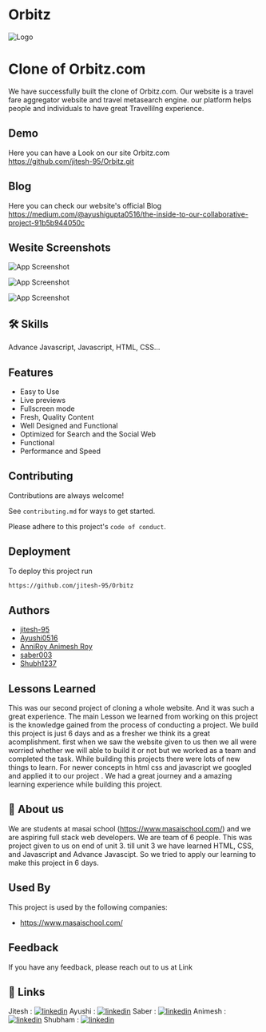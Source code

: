 # Orbitz

![Logo](https://blogger.googleusercontent.com/img/b/R29vZ2xl/AVvXsEgc-PAyg1x2aTGxUWpuvrYdmj5qpH3MTsBrERqD0JLRIEFHtQmw2uafJcPqJWD9gyPvjHtvHb_X7psTeeX5fm1m6fbTMCAKaY7B7-DlwHuhLrCXoWvLaCrGZVuru9Fug-e-YW5IwuWIPuv5OvliKEODHcOa8oS_ivvEuUfyAWXTjNNlaJxt6y8cYU9l/s16000/Screenshot%20(444).png)


# Clone of Orbitz.com

We have successfully built the clone of Orbitz.com. Our website is a  travel fare aggregator website and travel metasearch engine. 
our platform helps people and individuals to have great Travellilng experience.

## Demo

Here you can have a Look on our site Orbitz.com  
https://github.com/jitesh-95/Orbitz.git

## Blog

Here you can check our website's official Blog  
https://medium.com/@ayushigupta0516/the-inside-to-our-collaborative-project-91b5b944050c



## Wesite Screenshots

![App Screenshot](https://blogger.googleusercontent.com/img/b/R29vZ2xl/AVvXsEhlnU56fsEPzGIixl1yaHyJyTVT1WlyHuPMIBsYqJC5UXCt2z7kZRPHmuBoQXDACwi1AY6nfx-y_Vs5JxCEBXU6qhbDAhGAxcfrgwD_VH2UbgB9GvuTEOev_LGXQINNDAwgkp6Wf3qSuw--0fSivc41LPoDQsq0C8HPrvbCbzJ_ExNEB16czXLYTjAj/s16000/Screenshot%20(445).png)

![App Screenshot](https://blogger.googleusercontent.com/img/b/R29vZ2xl/AVvXsEjnjnlqUW4aaOtUOfXkZ1WzoCGFPF9aWwlwcc984IpaUJr1daIotzPbt7bHEaoF0Hhpg1Ai0pMr6f3ZbdBLXtRwuMIFrH3PsziMND7kGjWyNYVUJtgq-3Kj13P4lzLXAgHHh3dntrpfDdmiKC6Kzrdr3EGqCOV38d-qDGYtRUAyZxBDCL6vU54OfgSN/s16000/Screenshot%20(446).png)

![App Screenshot](https://blogger.googleusercontent.com/img/b/R29vZ2xl/AVvXsEhlSwgbmR441rgJbahtg2VFzI4eg1evfgfK8U3bKfjCQJuIzLgO-YUbku2L0fr8T1cLQAmf0eBs8t3QmLAgShR3jUivRBtmLtfU1ivzlzDQtnPjvtQVu0Tv5OuQrvFUIPCgWzfWo9dVrN2F8LQSqhh03Nc9Ufqv5MFpEQLmdSBEOfJWL4VsUMHSRm-4/s16000/Screenshot%20(447).png)


## 🛠 Skills
Advance Javascript, Javascript, HTML, CSS...


## Features

- Easy to Use
- Live previews
- Fullscreen mode
- Fresh, Quality Content
- Well Designed and Functional
- Optimized for Search and the Social Web
- Functional
- Performance and Speed



## Contributing

Contributions are always welcome!

See `contributing.md` for ways to get started.

Please adhere to this project's `code of conduct`.


## Deployment

To deploy this project run

```bash
https://github.com/jitesh-95/Orbitz
```


## Authors

- [jitesh-95](https://github.com/jitesh-95)
- [Ayushi0516](https://github.com/Ayushi0516)
- [AnniRoy Animesh Roy](https://github.com/AnniRoy)
- [saber003](https://github.com/saber003)
- [Shubh1237](https://github.com/Shubh1237)



## Lessons Learned
This was our second project of cloning a whole website. And it was such a great experience.
The main Lesson we learned from working on this project is the knowledge gained from the process of conducting a project.
We build this project is just 6 days and as a fresher we think its a great acomplishment. 
first when we saw the website given to us then we all were worried whether we will able to build it or not but we worked as a team and completed the task.
While building  this projects there were lots of new things to learn. For newer concepts in html css and javascript we googled and applied it to our project . We had a great journey and a amazing learning experience while building this project.


## 🚀 About us 
We are students at masai school (https://www.masaischool.com/) and we are aspiring full stack web developers. We are team of 6 people. This was project given to us on end of unit 3. 
till unit 3 we have learned HTML, CSS, and Javascript and Advance Javascipt. So we tried to apply our learning to make this project in 6 days.  


## Used By

This project is used by the following companies:

- https://www.masaischool.com/


## Feedback

If you have any feedback, please reach out to us at Link

## 🔗 Links
Jitesh : [![linkedin](https://img.shields.io/badge/linkedin-0A66C2?style=for-the-badge&logo=linkedin&logoColor=white)](https://www.linkedin.com/in/jitesh-sirohi-ba4636136)
Ayushi : [![linkedin](https://img.shields.io/badge/linkedin-0A66C2?style=for-the-badge&logo=linkedin&logoColor=white)](http://www.linkedin.com/in/ayushi-gupta-b98676236)
Saber : [![linkedin](https://img.shields.io/badge/linkedin-0A66C2?style=for-the-badge&logo=linkedin&logoColor=white)](https://www.linkedin.com/in/saber-patel-616001230/)
Animesh : [![linkedin](https://img.shields.io/badge/linkedin-0A66C2?style=for-the-badge&logo=linkedin&logoColor=white)](https://www.linkedin.com/in/ayushi-gupta-b98676236/)
Shubham : [![linkedin](https://img.shields.io/badge/linkedin-0A66C2?style=for-the-badge&logo=linkedin&logoColor=white)](https://www.linkedin.com/in/umesh-talekar-51361822b/)



